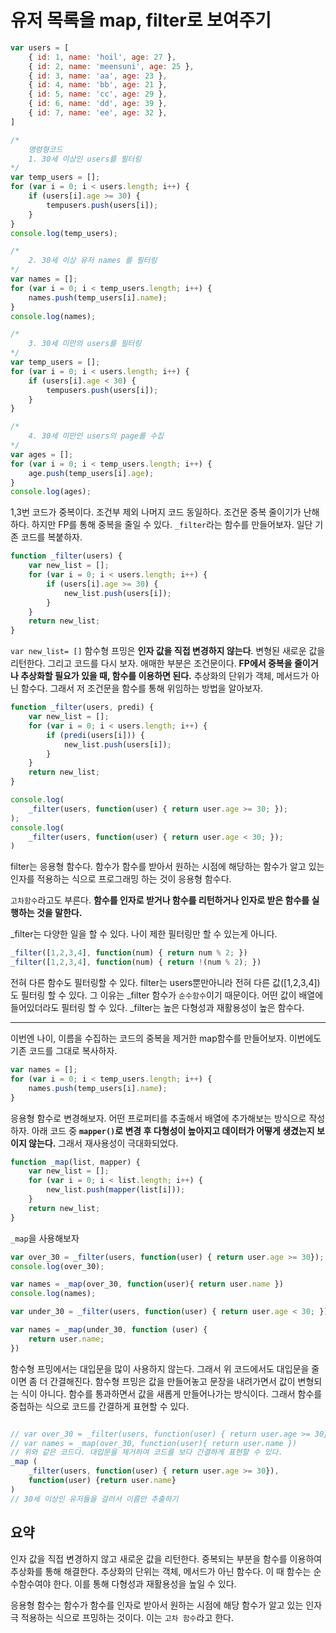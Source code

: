 # 유저 목록을 map, filter로 보여주기

```javascript
var users = [
    { id: 1, name: 'hoil', age: 27 },
    { id: 2, name: 'meensuni', age: 25 },
    { id: 3, name: 'aa', age: 23 },
    { id: 4, name: 'bb', age: 21 },
    { id: 5, name: 'cc', age: 29 },
    { id: 6, name: 'dd', age: 39 },
    { id: 7, name: 'ee', age: 32 },
]

/*
    명령형코드
    1. 30세 이상인 users를 필터링
*/
var temp_users = [];
for (var i = 0; i < users.length; i++) {
    if (users[i].age >= 30) {
        tempusers.push(users[i]);
    }
}
console.log(temp_users);

/*
    2. 30세 이상 유저 names 를 필터링
*/
var names = [];
for (var i = 0; i < temp_users.length; i++) {
    names.push(temp_users[i].name);
}
console.log(names);

/*
    3. 30세 미만의 users를 필터링
*/
var temp_users = [];
for (var i = 0; i < users.length; i++) {
    if (users[i].age < 30) {
        tempusers.push(users[i]);
    }
}

/*
    4. 30세 미만인 users의 page를 수집
*/
var ages = [];
for (var i = 0; i < temp_users.length; i++) {
    age.push(temp_users[i].age);
}
console.log(ages);
```

1,3번 코드가 중복이다. 조건부 제외 나머지 코드 동일하다. 조건문 중복 줄이기가 난해하다. 하지만 FP를 통해 중복을 줄일 수 있다. `_filter`라는 함수를 만들어보자. 일단 기존 코드를 복붙하자.

```javascript
function _filter(users) {
    var new_list = [];
    for (var i = 0; i < users.length; i++) {
        if (users[i].age >= 30) {
            new_list.push(users[i]);
        }
    }
    return new_list;
}
```

`var new_list= []`
함수형 프밍은 **인자 값을 직접 변경하지 않는다**. 변형된 새로운 값을 리턴한다. 그리고 코드를 다시 보자. 애매한 부분은 조건문이다. **FP에서 중복을 줄이거나 추상화할 필요가 있을 때, 함수를 이용하면 된다.** 추상화의 단위가 객체, 메서드가 아닌 함수다. 그래서 저 조건문을 함수를 통해 위임하는 방법을 알아보자.

```javascript
function _filter(users, predi) {
    var new_list = [];
    for (var i = 0; i < users.length; i++) {
        if (predi(users[i])) {
            new_list.push(users[i]);
        }
    }
    return new_list;
}

console.log(
    _filter(users, function(user) { return user.age >= 30; });
);
console.log(
    _filter(users, function(user) { return user.age < 30; });
)
```

filter는 응용형 함수다. 함수가 함수를 받아서 원하는 시점에 해당하는 함수가 알고 있는 인자를 적용하는 식으로 프로그래밍 하는 것이 응용형 함수다. 

`고차함수`라고도 부른다. **함수를 인자로 받거나 함수를 리턴하거나 인자로 받은 함수를 실행하는 것을 말한다.**

_filter는 다양한 일을 할 수 있다. 나이 제한 필터링만 할 수 있는게 아니다.

```javascript
_filter([1,2,3,4], function(num) { return num % 2; })
_filter([1,2,3,4], function(num) { return !(num % 2); })
```

전혀 다른 함수도 필터링할 수 있다. filter는 users뿐만아니라 전혀 다른 값([1,2,3,4])도 필터링 할 수 있다. 그 이유는 _filter 함수가 `순수함수`이기 때문이다. 어떤 값이 배열에 들어있더라도 필터링 할 수 있다. _filter는 높은 다형성과 재활용성이 높은 함수다.

---

이번엔 나이, 이름을 수집하는 코드의 중복을 제거한 map함수를 만들어보자. 이번에도 기존 코드를 그대로 복사하자. 

```javascript
var names = [];
for (var i = 0; i < temp_users.length; i++) {
    names.push(temp_users[i].name);
}
```

응용형 함수로 변경해보자. 어떤 프로퍼티를 추출해서 배열에 추가해보는 방식으로 작성하자. 아래 코드 중 **`mapper()`로 변경 후 다형성이 높아지고 데이터가 어떻게 생겼는지 보이지 않는다.** 그래서 재사용성이 극대화되었다.

```javascript
function _map(list, mapper) {
    var new_list = [];
    for (var i = 0; i < list.length; i++) {
        new_list.push(mapper(list[i]));
    }
    return new_list;
}
```

`_map`을 사용해보자

```javascript
var over_30 = _filter(users, function(user) { return user.age >= 30});
console.log(over_30);

var names = _map(over_30, function(user){ return user.name })
console.log(names);

var under_30 = _filter(users, function(user) { return user.age < 30; });

var names = _map(under_30, function (user) {
    return user.name;
})
```

함수형 프밍에서는 대입문을 많이 사용하지 않는다. 그래서 위 코드에서도 대입문을 줄이면 좀 더 간결해진다. 함수형 프밍은 값을 만들어놓고 문장을 내려가면서 값이 변형되는 식이 아니다. 함수를 통과하면서 값을 새롭게 만들어나가는 방식이다. 그래서 함수를 중첩하는 식으로 코드를 간결하게 표현할 수 있다.

```javascript

// var over_30 = _filter(users, function(user) { return user.age >= 30});
// var names = _map(over_30, function(user){ return user.name })
// 위와 같은 코드다. 대입문을 제거하여 코드를 보다 간결하게 표현할 수 있다.
_map (
    _filter(users, function(user) { return user.age >= 30}),
    function(user) {return user.name}
)
// 30세 이상인 유저들을 걸러서 이름만 추출하기
```

## 요약

인자 값을 직접 변경하지 않고 새로운 값을 리턴한다. 중복되는 부분을 함수를 이용하여 추상화를 통해 해결한다. 추상화의 단위는 객체, 메서드가 아닌 함수다. 이 때 함수는 순수함수여야 한다. 이를 통해 다형성과 재활용성을 높일 수 있다. 

응용형 함수는 함수가 함수를 인자로 받아서 원하는 시점에 해당 함수가 알고 있는 인자극 적용하는 식으로 프밍하는 것이다. 이는 `고차 함수`라고 한다. 
